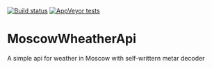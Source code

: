 [![Build status](https://ci.appveyor.com/api/projects/status/ey4q6h98wy6wn12r?svg=true)](https://ci.appveyor.com/project/Travonka/moscowwheatherapi)
[![AppVeyor tests](https://img.shields.io/appveyor/tests/Travonka/moscowwheatherapi)](https://ci.appveyor.com/project/Travonka/moscowwheatherapi/builds/36990575/tests)
<br>
# MoscowWheatherApi
A simple api for weather in Moscow with self-writtern metar decoder
